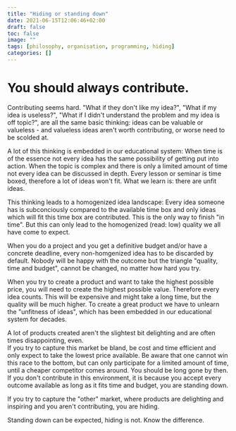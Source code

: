 ```yaml
---
title: "Hiding or standing down"
date: 2021-06-15T12:06:46+02:00
draft: false
toc: false
image: ""
tags: [philosophy, organisation, programming, hiding]
categories: []
---
```


# You should always contribute.
<!--more-->
Contributing seems hard. "What if they don't like my idea?", "What if my idea is useless?", "What if I didn't understand the problem and my idea is off topic?", are all the same basic thinking: ideas can be valuable or valueless - and valueless ideas aren't worth contributing, or worse need to be scolded at.

A lot of this thinking is embedded in our educational system: When time is of the essence not every idea has the same possibility of getting put into action. When the topic is complex and there is only a limited amount of time not every idea can be discussed in depth. Every lesson or seminar is time boxed, therefore a lot of ideas won't fit. What we learn is: there are unfit ideas.

This thinking leads to a homogenized idea landscape: Every idea someone has is subconciously compared to the available time box and only ideas which will fit this time box are contributed. This is the only way to finish "in time". But this can only lead to the homogenized (read: low) quality we all have come to expect.

When you do a project and you get a definitive budget and/or have a concrete deadline, every non-homgenized idea has to be discarded by default. Nobody will be happy with the outcome but the triangle "quality, time and budget", cannot be changed, no matter how hard you try.

When you try to create a product and want to take the highest possible price, you will need to create the highest possible value. Therefore every idea counts. This will be expensive and might take a long time, but the quality will be much higher. To create a great product we have to unlearn the "unfitness of ideas", which has been embedded in our educational system for decades.

A lot of products created aren't the slightest bit delighting and are often times disappointing, even.<br />
If you try to capture this market be bland, be cost and time efficient and only expect to take the lowest price available. Be aware that one cannot win this race to the bottom, but can only participate for a limited amount of time, until a cheaper competitor comes around. You should be long gone by then. If you don't contribute in this environment, it is because you accept every outcome available as long as it fits time and budget, you are standing down.

If you try to capture the "other" market, where products are delighting and inspiring and you aren't contributing, you are hiding.

Standing down can be expected, hiding is not. Know the difference.
